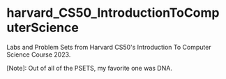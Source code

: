 # harvard_CS50_IntroductionToComputerScience
Labs and Problem Sets from Harvard CS50's Introduction To Computer Science Course 2023.

[Note]: Out of all of the PSETS, my favorite one was DNA.
